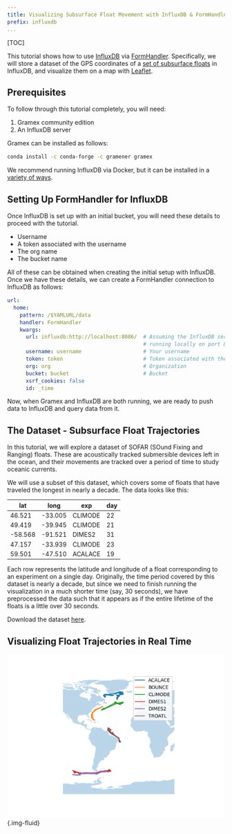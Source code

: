 ```yaml
---
title: Visualizing Subsurface Float Movement with InfluxDB & FormHandler
prefix: influxdb
...
```


[TOC]

This tutorial shows how to use [InfluxDB](https://www.influxdata.com/) via [FormHandler](../../formhandler/).
Specifically, we will store a dataset of the GPS coordinates of a [set of
subsurface floats](https://www.aoml.noaa.gov/phod/float_traj/index.php) in InfluxDB,
and visualize them on a map with [Leaflet](https://leafletjs.com).

## Prerequisites

To follow through this tutorial completely, you will need:

1. Gramex community edition
2. An InfluxDB server

Gramex can be installed as follows:

```bash
conda install -c conda-forge -c gramener gramex
```

We recommend running InfluxDB via Docker,
but it can be installed in a [variety of ways](https://portal.influxdata.com/downloads/).

## Setting Up FormHandler for InfluxDB

Once InfluxDB is set up with an initial bucket, you will need these details to proceed with the
tutorial.

- Username
- A token associated with the username
- The org name
- The bucket name

All of these can be obtained when creating the initial setup with InfluxDB.
Once we have these details, we can create a FormHandler connection to InfluxDB
as follows:

```yaml
url:
  home:
    pattern: /$YAMLURL/data
    handler: FormHandler
    kwargs:
      url: influxdb:http://localhost:8086/  # Assuming the InfluxDB server is
                                            # running locally on port 8086.
      username: username                    # Your username
      token: token  	                    # Token associated with the username
      org: org                              # Organization
      bucket: bucket                        # Bucket
      xsrf_cookies: false
      id: _time
```

Now, when Gramex and InfluxDB are both running, we are ready to push data to
InfluxDB and query data from it.

## The Dataset - Subsurface Float Trajectories

In this tutorial, we will explore a dataset of SOFAR (SOund Fixing and Ranging)
floats. These are acoustically tracked submersible devices left in the ocean,
and their movements are tracked over a period of time to study oceanic currents.

We will use a subset of this dataset, which covers some of floats that have
traveled the longest in nearly a decade. The data looks like
this:


<table class="table table-striped">
  <thead>
    <tr>
      <th>lat</th>
      <th>long</th>
      <th>exp</th>
      <th>day</th>
    </tr>
  </thead>
  <tbody>
    <tr>
      <td>46.521</td>
      <td>-33.005</td>
      <td>CLIMODE</td>
      <td>22</td>
    </tr>
    <tr>
      <td>49.419</td>
      <td>-39.945</td>
      <td>CLIMODE</td>
      <td>21</td>
    </tr>
    <tr>
      <td>-58.568</td>
      <td>-91.521</td>
      <td>DIMES2</td>
      <td>31</td>
    </tr>
    <tr>
      <td>47.157</td>
      <td>-33.939</td>
      <td>CLIMODE</td>
      <td>23</td>
    </tr>
    <tr>
      <td>59.501</td>
      <td>-47.510</td>
      <td>ACALACE</td>
      <td>19</td>
    </tr>
  </tbody>
</table>

Each row represents the latitude and longitude of a float corresponding to an
experiment on a single day. Originally, the time period covered by this dataset
is nearly a decade, but since we need to finish running the visualization in a
much shorter time (say, 30 seconds), we have preprocessed the data such that it
appears as if the entire lifetime of the floats is a little over 30 seconds.

Download the dataset [here](floats.json).

## Visualizing Float Trajectories in Real Time

![Floats](floats.png){.img-fluid}
